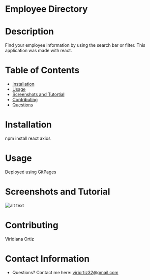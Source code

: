 # Employee Directory
# Description
Find your employee information by using the search bar or filter. This application was made with react.

# Table of Contents 
* [Installation](#-Installation)
* [Usage](#-Usage)
* [Screenshots and Tutortial](#-Installation)
* [Contributing](#-Contributing)
* [Questions](#-Contact-Information)
  
# Installation
npm install
react
axios

# Usage
Deployed using GitPages

# Screenshots and Tutorial
![alt text](https://github.com/xvirix/Employee-Directory/blob/main/photos/photo1.jpg)



# Contributing 
Viridiana Ortiz


# Contact Information 
* Questions? Contact me here: viriortiz32@gmail.com
